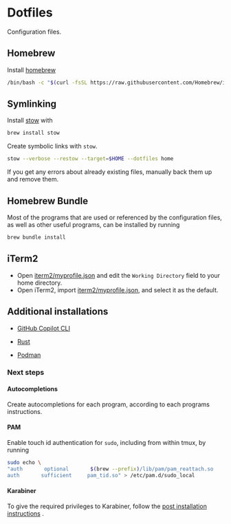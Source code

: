 # Dotfiles

Configuration files.

## Homebrew

Install [homebrew](https://brew.sh/)

```bash
/bin/bash -c "$(curl -fsSL https://raw.githubusercontent.com/Homebrew/install/HEAD/install.sh)"
```

## Symlinking

Install [stow](https://www.gnu.org/software/stow/) with

```bash
brew install stow
```

Create symbolic links with `stow`.

```bash
stow --verbose --restow --target=$HOME --dotfiles home
```

If you get any errors about already existing files, manually back them up and
remove them.

## Homebrew Bundle

Most of the programs that are used or referenced by the configuration files, as
well as other useful programs, can be installed by running

```bash
brew bundle install
```

## iTerm2

- Open [iterm2/myprofile.json](/iterm2/myprofile.json) and edit the
  `Working Directory` field to your home directory.
- Open iTerm2, import [iterm2/myprofile.json](/iterm2/myprofile.json), and
  select it as the default.

## Additional installations

- [GitHub Copilot CLI](https://docs.github.com/en/copilot/using-github-copilot/using-github-copilot-in-the-command-line)

- [Rust](https://www.rust-lang.org/tools/install)

- [Podman](https://podman.io/docs/installation)

### Next steps

#### Autocompletions

Create autocompletions for each program, according to each programs
instructions.

#### PAM

Enable touch id authentication for `sudo`, including from within tmux, by
running

```bash
sudo echo \
"auth       optional       $(brew --prefix)/lib/pam/pam_reattach.so       ignore_ssh
auth       sufficient     pam_tid.so" > /etc/pam.d/sudo_local
```

#### Karabiner

To give the required privileges to Karabiner, follow the
[post installation instructions](https://karabiner-elements.pqrs.org/docs/manual/configuration/configure-complex-modifications/)
.
